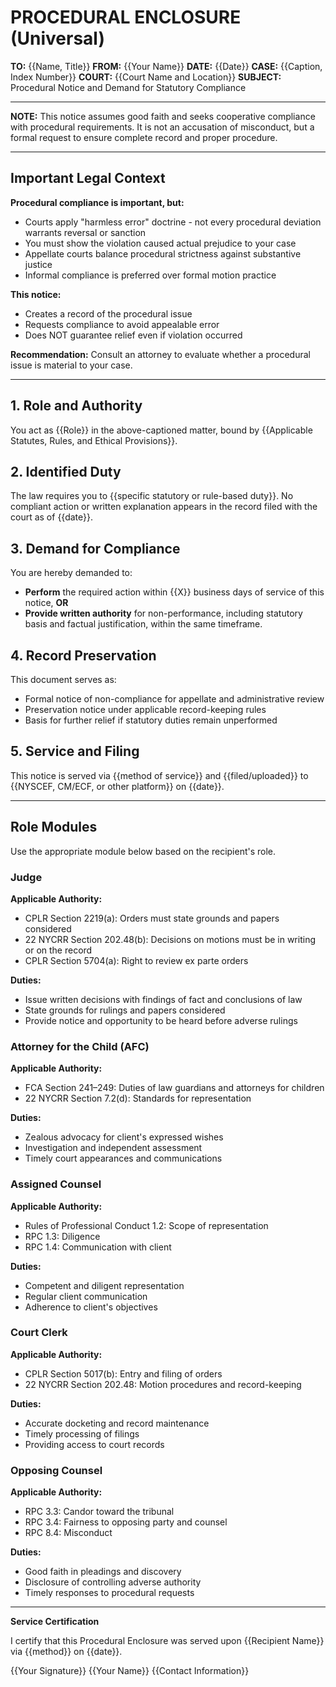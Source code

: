 # PROCEDURAL ENCLOSURE (Universal)

**TO:** {{Name, Title}}
**FROM:** {{Your Name}}
**DATE:** {{Date}}
**CASE:** {{Caption, Index Number}}
**COURT:** {{Court Name and Location}}
**SUBJECT:** Procedural Notice and Demand for Statutory Compliance

---

**NOTE:** This notice assumes good faith and seeks cooperative compliance with procedural requirements. It is not an accusation of misconduct, but a formal request to ensure complete record and proper procedure.

---

## Important Legal Context

**Procedural compliance is important, but:**
- Courts apply "harmless error" doctrine - not every procedural deviation warrants reversal or sanction
- You must show the violation caused actual prejudice to your case
- Appellate courts balance procedural strictness against substantive justice
- Informal compliance is preferred over formal motion practice

**This notice:**
- Creates a record of the procedural issue
- Requests compliance to avoid appealable error
- Does NOT guarantee relief even if violation occurred

**Recommendation:** Consult an attorney to evaluate whether a procedural issue is material to your case.

---

## 1. Role and Authority

You act as {{Role}} in the above-captioned matter, bound by {{Applicable Statutes, Rules, and Ethical Provisions}}.

## 2. Identified Duty

The law requires you to {{specific statutory or rule-based duty}}. No compliant action or written explanation appears in the record filed with the court as of {{date}}.

## 3. Demand for Compliance

You are hereby demanded to:

- **Perform** the required action within {{X}} business days of service of this notice, **OR**
- **Provide written authority** for non-performance, including statutory basis and factual justification, within the same timeframe.

## 4. Record Preservation

This document serves as:

- Formal notice of non-compliance for appellate and administrative review
- Preservation notice under applicable record-keeping rules
- Basis for further relief if statutory duties remain unperformed

## 5. Service and Filing

This notice is served via {{method of service}} and {{filed/uploaded}} to {{NYSCEF, CM/ECF, or other platform}} on {{date}}.

---

## Role Modules

Use the appropriate module below based on the recipient's role.

### Judge

**Applicable Authority:**
- CPLR Section 2219(a): Orders must state grounds and papers considered
- 22 NYCRR Section 202.48(b): Decisions on motions must be in writing or on the record
- CPLR Section 5704(a): Right to review ex parte orders

**Duties:**
- Issue written decisions with findings of fact and conclusions of law
- State grounds for rulings and papers considered
- Provide notice and opportunity to be heard before adverse rulings

### Attorney for the Child (AFC)

**Applicable Authority:**
- FCA Section 241–249: Duties of law guardians and attorneys for children
- 22 NYCRR Section 7.2(d): Standards for representation

**Duties:**
- Zealous advocacy for client's expressed wishes
- Investigation and independent assessment
- Timely court appearances and communications

### Assigned Counsel

**Applicable Authority:**
- Rules of Professional Conduct 1.2: Scope of representation
- RPC 1.3: Diligence
- RPC 1.4: Communication with client

**Duties:**
- Competent and diligent representation
- Regular client communication
- Adherence to client's objectives

### Court Clerk

**Applicable Authority:**
- CPLR Section 5017(b): Entry and filing of orders
- 22 NYCRR Section 202.48: Motion procedures and record-keeping

**Duties:**
- Accurate docketing and record maintenance
- Timely processing of filings
- Providing access to court records

### Opposing Counsel

**Applicable Authority:**
- RPC 3.3: Candor toward the tribunal
- RPC 3.4: Fairness to opposing party and counsel
- RPC 8.4: Misconduct

**Duties:**
- Good faith in pleadings and discovery
- Disclosure of controlling adverse authority
- Timely responses to procedural requests

---

**Service Certification**

I certify that this Procedural Enclosure was served upon {{Recipient Name}} via {{method}} on {{date}}.

{{Your Signature}}
{{Your Name}}
{{Contact Information}}
